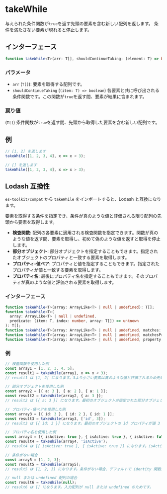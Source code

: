 # takeWhile

与えられた条件関数が`true`を返す先頭の要素を含む新しい配列を返します。
条件を満たさない要素が現れると停止します。

## インターフェース

```typescript
function takeWhile<T>(arr: T[], shouldContinueTaking: (element: T) => boolean): T[];
```

### パラメータ

- `arr` (`T[]`): 要素を取得する配列です。
- `shouldContinueTaking` (`(item: T) => boolean`) 各要素と共に呼び出される条件関数です。この関数が`true`を返す間、要素が結果に含まれます。

### 戻り値

(`T[]`) 条件関数が`true`を返す間、先頭から取得した要素を含む新しい配列です。

## 例

```typescript
// [1, 2] を返します
takeWhile([1, 2, 3, 4], x => x < 3);

// [] を返します
takeWhile([1, 2, 3, 4], x => x > 3);
```

## Lodash 互換性

`es-toolkit/compat` から `takeWhile` をインポートすると、Lodash と互換になります。

要素を取得する条件を指定でき、条件が真のような値と評価される限り配列の先頭から要素を取得します。

- **検査関数**: 配列の各要素に適用される検査関数を指定できます。関数が真のような値を返す間、要素を取得し、初めて偽のような値を返すと取得を停止します。
- **部分オブジェクト**: 部分オブジェクトを指定することもできます。指定されたオブジェクトのプロパティと一致する要素を取得します。
- **プロパティ-値ペア**: プロパティと値を指定することもできます。指定されたプロパティが値と一致する要素を取得します。
- **プロパティ名**: 最後にプロパティ名を指定することもできます。そのプロパティが真のような値と評価される要素を取得します。

### インターフェース

```typescript
function takeWhile<T>(array: ArrayLike<T> | null | undefined): T[];
function takeWhile<T>(
  array: ArrayLike<T> | null | undefined,
  predicate: (item: T, index: number, array: T[]) => unknown
): T[];
function takeWhile<T>(array: ArrayLike<T> | null | undefined, matches: Partial<T>): T[];
function takeWhile<T>(array: ArrayLike<T> | null | undefined, matchesProperty: [keyof T, unknown]): T[];
function takeWhile<T>(array: ArrayLike<T> | null | undefined, property: PropertyKey): T[];
```

### 例

```typescript
// 検査関数を使用した例
const array1 = [1, 2, 3, 4, 5];
const result1 = takeWhile(array1, x => x < 3);
// result1 は [1, 2] になります。3より小さい要素は真のような値と評価されるため先頭から取得され、最初に3以上の値が見つかると停止します。

// 部分オブジェクトを使用した例
const array2 = [{ a: 3 }, { a: 2 }, { a: 1 }];
const result2 = takeWhile(array2, { a: 3 });
// result2 は [{ a: 3 }] になります。最初のオブジェクトが指定された部分オブジェクトとプロパティが一致するためです。

// プロパティ-値ペアを使用した例
const array3 = [{ id: 3 }, { id: 2 }, { id: 1 }];
const result3 = takeWhile(array3, ['id', 3]);
// result3 は [{ id: 3 }] になります。最初のオブジェクトの id プロパティが値 3 と一致するためです。

// プロパティ名を使用した例
const array4 = [{ isActive: true }, { isActive: true }, { isActive: false }];
const result4 = takeWhile(array4, 'isActive');
// result4 は [{ isActive: true }, { isActive: true }] になります。isActive プロパティが真のような値と評価される要素を先頭から取得するためです。

// 条件がない場合
const array5 = [1, 2, 3];
const result5 = takeWhile(array5);
// result5 は [1, 2, 3] になります。条件がない場合、デフォルトで identity 関数が使用されるためです。

// null または undefined 配列の場合
const result6 = takeWhile(null);
// result6 は [] になります。入力配列が null または undefined のためです。
```

